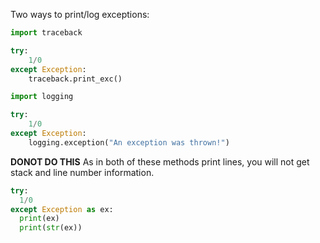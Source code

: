 Two ways to print/log exceptions:

```python
import traceback

try:
    1/0
except Exception:
    traceback.print_exc()
```

```python
import logging

try:
    1/0
except Exception:
    logging.exception("An exception was thrown!")
```

**DONOT DO THIS**
As in both of these methods print lines, you will not get stack and line number information.

```python
try:
  1/0
except Exception as ex:
  print(ex)
  print(str(ex))
```


